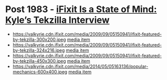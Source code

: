 # Post 1983 - [iFixit Is a State of Mind: Kyle&#8217;s Tekzilla Interview](https://www.ifixit.com/News/1983/ifixit-is-a-state-of-mind-kyles-tekzilla-interview)

- https://valkyrie.cdn.ifixit.com/media/2009/09/05150941/ifixit-featured-by-tekzilla-300x200.jpeg [media item](media-28625.md)
- https://valkyrie.cdn.ifixit.com/media/2009/09/05150941/ifixit-featured-by-tekzilla-324x216.jpeg [media item](media-28625.md)
- https://valkyrie.cdn.ifixit.com/media/2009/09/05150941/ifixit-featured-by-tekzilla-450x300.jpeg [media item](media-28625.md)
- https://valkyrie.cdn.ifixit.com/media/2014/05/05163136/popular-mechanics-600x400.jpeg [media item](media-28013.md)